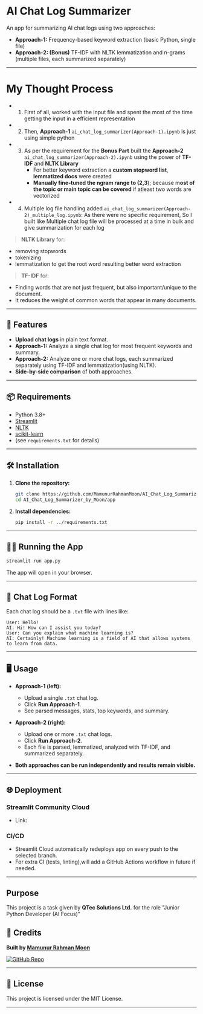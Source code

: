 # AI Chat Log Summarizer

An app for summarizing AI chat logs using two approaches:
- **Approach-1:** Frequency-based keyword extraction (basic Python, single file)
- **Approach-2: (Bonus)** TF-IDF with NLTK lemmatization and n-grams (multiple files, each summarized separately)

---

# My Thought Process

- 1. First of all, worked with the input file and spent the most of the time getting the input in a efficient representation

- 2. Then, **Approach-1** `ai_chat_log_summarizer(Approach-1).ipynb` is just using simple python

- 3. As per the requirement for the **Bonus Part** built the **Approach-2** `ai_chat_log_summarizer(Approach-2).ipynb` using the power of **TF-IDF** and **NLTK Library**
       * For better keyword extraction a **custom stopword list**, **lemmatized docs** were created
       * **Manually fine-tuned the ngram range to (2,3**); because m**ost of the topic or main topic can be covered** if atleast two words are vectorized 
         
- 4. Multiple log file handling added `ai_chat_log_summarizer(Approach-2)_multiple_log.ipynb`: As there were no specific requirement, So I built like Multiple chat log file will be processed at a time in bulk and give summarization for each log

    
> **NLTK Library** for:
* removing stopwords
* tokenizing 
* lemmatization to get the root word resulting better word extraction

> **TF-IDF** for:
* Finding words that are not just frequent, but also important/unique to the document.
* It reduces the weight of common words that appear in many documents.
---

## 🚀 Features

- **Upload chat logs** in plain text format.
- **Approach-1:** Analyze a single chat log for most frequent keywords and summary.
- **Approach-2:** Analyze one or more chat logs, each summarized separately using TF-IDF and lemmatization(using NLTK).
- **Side-by-side comparison** of both approaches.

---

## 📦 Requirements

- Python 3.8+
- [Streamlit](https://streamlit.io/)
- [NLTK](https://www.nltk.org/)
- [scikit-learn](https://scikit-learn.org/)
- (see `requirements.txt` for details)

---

## 🛠️ Installation

1. **Clone the repository:**
    ```bash
    git clone https://github.com/MamunurRahmanMoon/AI_Chat_Log_Summarizer_by_Moon.git
    cd AI_Chat_Log_Summarizer_by_Moon/app
    ```

2. **Install dependencies:**
    ```bash
    pip install -r ../requirements.txt
    ```

---

## 🏃‍♂️ Running the App

```bash
streamlit run app.py
```

The app will open in your browser.

---

## 📄 Chat Log Format

Each chat log should be a `.txt` file with lines like:

```
User: Hello!
AI: Hi! How can I assist you today?
User: Can you explain what machine learning is?
AI: Certainly! Machine learning is a field of AI that allows systems to learn from data.
```

---

## 🖥️ Usage

- **Approach-1 (left):**
    - Upload a single `.txt` chat log.
    - Click **Run Approach-1**.
    - See parsed messages, stats, top keywords, and summary.

- **Approach-2 (right):**
    - Upload one or more `.txt` chat logs.
    - Click **Run Approach-2**.
    - Each file is parsed, lemmatized, analyzed with TF-IDF, and summarized separately.

- **Both approaches can be run independently and results remain visible.**

---

## 🌐 Deployment

### Streamlit Community Cloud

- Link: 

### CI/CD

- Streamlit Cloud automatically redeploys app on every push to the selected branch.
- For extra CI (tests, linting),will add a GitHub Actions workflow in future if needed.


---

## Purpose
This project is a task given by **QTec Solutions Ltd.** for the role "Junior Python Developer (AI Focus)"

## 🤝 Credits

**Built by [Mamunur Rahman Moon](https://github.com/MamunurRahmanMoon)**

[![GitHub Repo](https://img.shields.io/badge/GitHub-Repo-black?logo=github&style=for-the-badge)](https://github.com/MamunurRahmanMoon/AI_Chat_Log_Summarizer_by_Moon)

---

## 📃 License

This project is licensed under the MIT License.

---
